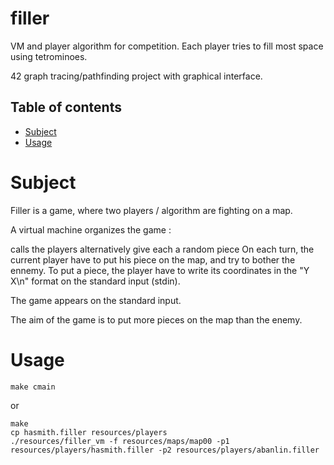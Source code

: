 # filler
VM and player algorithm for competition. Each player tries to fill most space using tetrominoes.

42 graph tracing/pathfinding project with graphical interface.

## Table of contents

- [Subject](#subject)
- [Usage](#usage)

# Subject

Filler is a game, where two players / algorithm are fighting on a map.

A virtual machine organizes the game :

calls the players alternatively
give each a random piece
On each turn, the current player have to put his piece on the map, and try to bother the ennemy. To put a piece, the player have to write its coordinates in the "Y X\n" format on the standard input (stdin).

The game appears on the standard input.

The aim of the game is to put more pieces on the map than the enemy.

# Usage

```console
make cmain
```
or
```console
make
cp hasmith.filler resources/players
./resources/filler_vm -f resources/maps/map00 -p1 resources/players/hasmith.filler -p2 resources/players/abanlin.filler
```
